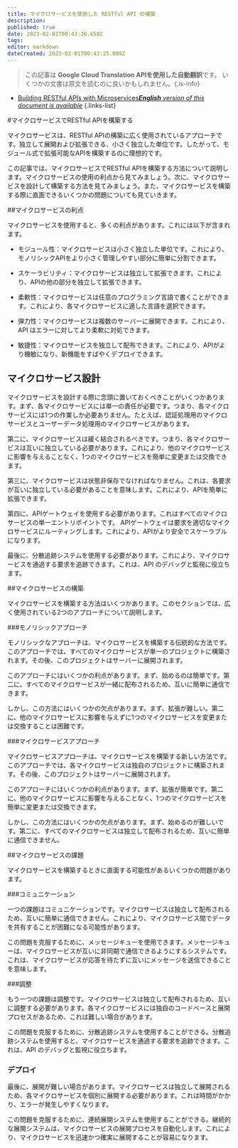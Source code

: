 ```yaml
---
title: マイクロサービスを使用した RESTful API の構築
description: 
published: true
date: 2023-02-01T00:43:26.658Z
tags: 
editor: markdown
dateCreated: 2023-02-01T00:43:25.099Z
---
```


> この記事は **Google Cloud Translation APIを使用した自動翻訳**です。
いくつかの文書は原文を読むのに良いかもしれません。{.is-info}

- [Building RESTful APIs with Microservices***English** version of this document is available*](/en/Knowledge-base/Backend/building-restful-apis-with-microservices)
{.links-list}



#マイクロサービスでRESTful APIを構築する

マイクロサービスは、RESTful APIの構築に広く使用されているアプローチです。独立して展開および拡張できる、小さく独立した単位です。したがって、モジュール式で拡張可能なAPIを構築するのに理想的です。

この記事では、マイクロサービスでRESTful APIを構築する方法について説明します。マイクロサービスの使用の利点から見てみましょう。次に、マイクロサービスを設計して構築する方法を見てみましょう。また、マイクロサービスを構築する際に直面できるいくつかの問題についても見ていきます。

##マイクロサービスの利点

マイクロサービスを使用すると、多くの利点があります。これには以下が含まれます。

- モジュール性：マイクロサービスは小さく独立した単位です。これにより、モノリシックAPIをより小さく管理しやすい部分に簡単に分割できます。

- スケーラビリティ：マイクロサービスは独立して拡張できます。これにより、APIの他の部分を独立して拡張できます。

- 柔軟性：マイクロサービスは任意のプログラミング言語で書くことができます。これにより、各マイクロサービスに適した言語を選択できます。

- 弾力性：マイクロサービスは複数のサーバーに展開できます。これにより、API はエラーに対してより柔軟に対処できます。

- 敏捷性：マイクロサービスを独立して配布できます。これにより、APIがより機敏になり、新機能をすばやくデプロイできます。

## マイクロサービス設計

マイクロサービスを設計する際に念頭に置いておくべきことがいくつかあります。まず、各マイクロサービスには単一の責任が必要です。つまり、各マイクロサービスには1つの作業しか必要ありません。たとえば、認証処理用のマイクロサービスとユーザーデータ処理用のマイクロサービスがあります。

第二に、マイクロサービスは緩く結合されるべきです。つまり、各マイクロサービスは互いに独立している必要があります。これにより、他のマイクロサービスに影響を与えることなく、1つのマイクロサービスを簡単に変更または交換できます。

第三に、マイクロサービスは状態非保存でなければなりません。これは、各要求が互いに独立している必要があることを意味します。これにより、APIを簡単に拡張できます。

第四に、APIゲートウェイを使用する必要があります。これはすべてのマイクロサービスの単一エントリポイントです。 APIゲートウェイは要求を適切なマイクロサービスにルーティングします。これにより、APIがより安全でスケーラブルになります。

最後に、分散追跡システムを使用する必要があります。これにより、マイクロサービスを通過する要求を追跡できます。これは、API のデバッグと監視に役立ちます。

##マイクロサービスの構築

マイクロサービスを構築する方法はいくつかあります。このセクションでは、広く使用されている2つのアプローチについて説明します。

###モノリシックアプローチ

モノリシックなアプローチは、マイクロサービスを構築する伝統的な方法です。このアプローチでは、すべてのマイクロサービスが単一のプロジェクトに構築されます。その後、このプロジェクトはサーバーに展開されます。

このアプローチにはいくつかの利点があります。まず、始めるのは簡単です。第二に、すべてのマイクロサービスが一緒に配布されるため、互いに簡単に通信できます。

しかし、この方法にはいくつかの欠点があります。まず、拡張が難しい。第二に、他のマイクロサービスに影響を与えずに1つのマイクロサービスを変更または交換することは困難です。

###マイクロサービスアプローチ

マイクロサービスアプローチは、マイクロサービスを構築する新しい方法です。このアプローチでは、各マイクロサービスは独自のプロジェクトに構築されます。その後、このプロジェクトはサーバーに展開されます。

このアプローチにはいくつかの利点があります。まず、拡張が簡単です。第二に、他のマイクロサービスに影響を与えることなく、1つのマイクロサービスを簡単に変更または交換できます。

しかし、この方法にはいくつかの欠点があります。まず、始めるのが難しいです。第二に、すべてのマイクロサービスは独立して配布されるため、互いに簡単に通信できません。

##マイクロサービスの課題

マイクロサービスを構築するときに直面する可能性があるいくつかの問題があります。

###コミュニケーション

一つの課題はコミュニケーションです。マイクロサービスは独立して配布されるため、互いに簡単に通信できません。これにより、マイクロサービス間でデータを共有することが困難になる可能性があります。

この問題を克服するために、メッセージキューを使用できます。メッセージキューは、マイクロサービスが互いに非同期で通信できるようにするシステムです。これは、マイクロサービスが応答を待たずに互いにメッセージを送信できることを意味します。

###調整

もう一つの課題は調整です。マイクロサービスは独立して配布されるため、互いに調整する必要があります。各マイクロサービスには独自のコードベースと展開プロセスがあるため、これは難しい場合があります。

この問題を克服するために、分散追跡システムを使用することができる。分散追跡システムを使用すると、マイクロサービスを通過する要求を追跡できます。これは、API のデバッグと監視に役立ちます。

### デプロイ

最後に、展開が難しい場合があります。マイクロサービスは独立して展開されるため、各マイクロサービスを個別に展開する必要があります。これは時間がかかり、エラーが発生しやすくなります。

この問題を克服するために、連続展開システムを使用することができる。継続的な展開システムは、マイクロサービスの展開プロセスを自動化します。これにより、マイクロサービスを迅速かつ確実に展開することが容易になります。